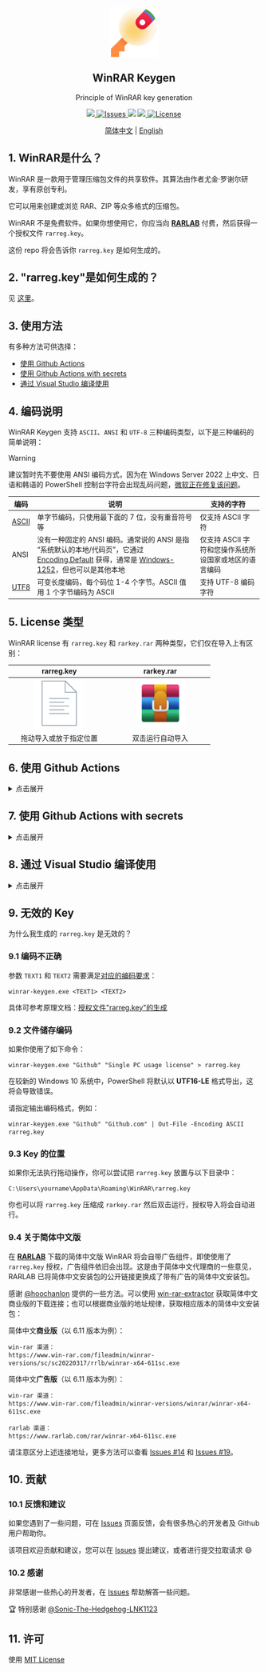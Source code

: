 <p align="center">
 <img width="100px" src="icon.png" align="center" alt="WinRAR Keygen" />
 <h2 align="center">WinRAR Keygen</h2>
 <p align="center">Principle of WinRAR key generation</p>
</p>
<p align="center">
  <a href="https://github.com/bitcookies/winrar-keygen/releases">
  	<img src="https://img.shields.io/github/v/release/bitcookies/winrar-keygen?label=version" />
  </a>
  <a href="https://github.com/bitcookies/winrar-keygen/issues">
  	<img alt="Issues" src="https://img.shields.io/github/issues/bitcookies/winrar-keygen?color=F48D73" />
  </a>
  <img src="https://img.shields.io/badge/Visual%20Studio-2022-5D4298" />
  <a href="https://github.com/bitcookies/winrar-keygen/actions">
      <img src="https://github.com/bitcookies/winrar-keygen/actions/workflows/keygen.yml/badge.svg" />
  </a>
  <a href="https://github.com/bitcookies/winrar-keygen/blob/master/LICENSE">
  	<img alt="License" src="https://img.shields.io/github/license/bitcookies/winrar-keygen.svg" />
  </a>
</p>
<p align="center">
  <a href="README.zh-CN.md">简体中文</a> | <a href="README.md">English</a>
</p>


## 1. WinRAR是什么？

WinRAR 是一款用于管理压缩包文件的共享软件。其算法由作者尤金·罗谢尔研发，享有原创专利。

它可以用来创建或浏览 RAR、ZIP 等众多格式的压缩包。

WinRAR 不是免费软件。如果你想使用它，你应当向 [__RARLAB__](https://www.rarlab.com/) 付费，然后获得一个授权文件 `rarreg.key`。

这份 repo 将会告诉你 `rarreg.key` 是如何生成的。

## 2. "rarreg.key"是如何生成的？

见 [这里](README.HOW_DOES_IT_WORK.zh-CN.md)。

## 3. 使用方法

有多种方法可供选择：

+ [使用 Github Actions](#6-使用-Github-Actions)
+ [使用 Github Actions with secrets](#7-使用-Github-Actions-with-secrets)
+ [通过 Visual Studio 编译使用](#8-通过-Visual-Studio-编译使用)

## 4. 编码说明

WinRAR Keygen 支持 `ASCII`、`ANSI` 和 `UTF-8` 三种编码类型，以下是三种编码的简单说明：

> [!WARNING]
> 建议暂时先不要使用 ANSI 编码方式，因为在 Windows Server 2022 上中文、日语和韩语的 PowerShell 控制台字符会出现乱码问题，[微软正在修复该问题](https://learn.microsoft.com/en-us/troubleshoot/windows-server/system-management-components/powershell-shell-characters-garbled-for-cjk-languages)。

| 编码                                         | 说明                                                         | 支持的字符                                            |
| -------------------------------------------- | ------------------------------------------------------------ | ----------------------------------------------------- |
| [ASCII](https://en.wikipedia.org/wiki/ASCII) | 单字节编码，只使用最下面的 7 位，没有重音符号等              | 仅支持 ASCII 字符                                     |
| ANSI                                         | 没有一种固定的 ANSI 编码。通常说的 ANSI 是指 “系统默认的本地/代码页”，它通过 [Encoding.Default](http://msdn.microsoft.com/en-us/library/system.text.encoding.default.aspx) 获得，通常是 [Windows-1252](http://en.wikipedia.org/wiki/Windows-1252)，但也可以是其他本地 | 仅支持 ASCII 字符和您操作系统所设国家或地区的语言编码 |
| [UTF8](https://en.wikipedia.org/wiki/UTF-8)  | 可变长度编码，每个码位 1-4 个字节。ASCII 值用 1 个字节编码为 ASCII | 支持 UTF-8 编码字符                                   |

## 5. License 类型

WinRAR license 有 `rarreg.key` 和 `rarkey.rar` 两种类型，它们仅在导入上有区别：

| <img width="60px">rarreg.key<img width="60px"> |  <img width="60px">rarkey.rar<img width="60px">  |
| :--------------------------------------------: | :----------------------------------------------: |
| <img width="100px" src="assets/file-icon.svg"> | <img width="100px" src="assets/winrar-icon.svg"> |
|             拖动导入或放于指定位置             |                 双击运行自动导入                 |

## 6. 使用 Github Actions

<details>
<summary>点击展开</summary>

新的 workflow 能很方便的帮助你生成 license，你只需跟随以下步骤即可：

> 你的 Username 和 License Name 会出现在 Actions 日志中，如果你不想泄露这些信息，请参考 [7. 使用 Github Actions with secrets](#7-使用-Github-Actions-with-secrets)。

### 6.1 Fork

点击该项目右上角的 **Fork** 按钮，fork 一份代码到你的 Github：

![Fork](assets/fork-light.png#gh-light-mode-only)

![Fork](assets/fork-dark.png#gh-dark-mode-only)

### 6.2 允许 Fork 仓库运行 Workflows

返回到你刚刚 fork 完成的 repo，然后点击 **Actions** 去允许 workflows 在你的 fork repo 中运行：

![Workflow](assets/enable-workflows-light.png#gh-light-mode-only)

![Workflow](assets/enable-workflows-dark.png#gh-dark-mode-only)

### 6.3 运行 workflow

允许 workflow 后，选择 **WinRAR Keygen > Run workflow** 并填入信息就可以开始生成了：

> License 编码的区别请参考 [4. 编码说明](#4-编码说明)。

![Secrets](assets/run-ketgen-light.png#gh-light-mode-only)

![Secrets](assets/run-ketgen-dark.png#gh-dark-mode-only)

运行成功之后，打开对应的任务，选择 **rarreg_file** 下载：

> 文件保留 90 天，超出时间后会自动销毁。

![Download](assets/file-download-light.png#gh-light-mode-only)

![Download](assets/file-download-dark.png#gh-dark-mode-only)

将 `rarreg_file.zip` 解压缩后会得到 `rarreg.key`，然后拖动导入 WinRAR 即可。你也可以将 `rarreg.key` 压缩成 `rarkey.rar`，然后双击运行，授权导入将会自动进行。

如果你得到的是 key 是无效的，请查看 [解决方法](#9-无效的-Key)。

</details>

## 7. 使用 Github Actions with secrets

<details>
<summary>点击展开</summary>

使用 [Secrets](https://docs.github.com/en/actions/security-guides/encrypted-secrets) 可以帮助你隐藏 license 信息。

### 7.1 Fork

点击该项目右上角的 **Fork** 按钮，fork 一份代码到你的 Github：

![Fork](assets/fork-light.png#gh-light-mode-only)

![Fork](assets/fork-dark.png#gh-dark-mode-only)

### 7.2 允许 Fork 仓库运行 Workflows

返回到你刚刚 fork 完成的 repo，然后点击 **Actions** 去允许 workflows 在你的 fork repo 中运行：

![Workflow](assets/enable-workflows-light.png#gh-light-mode-only)

![Workflow](assets/enable-workflows-dark.png#gh-dark-mode-only)

### 7.3 创建 Secrets

允许 workflows 后，进入 **Settings > Secrets and variables > Actions > New repository secret** 来创建 Secrets：

![Secrets](assets/secrets-light.png#gh-light-mode-only)

![Secrets](assets/secrets-dark.png#gh-dark-mode-only)

创建三个 Secrets，名称为 `TEXT1` 、 `TEXT2` 和 `PWD`，并填入相关值：

> 填入的值应与你选择的编码类型保持一致。

| Secrets Name | Explanation |
| ------------ | ----------- |
| TEXT1        | 用户名      |
| TEXT2        | 许可名      |
| PWD          | 压缩包密码  |

![Add Secrets](assets/secrets-add-light.png#gh-light-mode-only)

![Add Secrets](assets/secrets-add-dark.png#gh-dark-mode-only)

创建完成后，你将会看到：

![Secrets Repo](assets/secrets-repo-light.png#gh-light-mode-only)

![Secrets Repo](assets/secrets-repo-dark.png#gh-dark-mode-only)

### 7.4 运行 workflow

进入 **Actions** 选择 **WinRAR Keygen with secrets  >  Run workflow** 并填入信息：

> License 编码的区别请参考 [4. 编码说明](#4-编码说明)。

![Run](assets/run-workflow-light.png#gh-light-mode-only)

![Run](assets/run-workflow-dark.png#gh-dark-mode-only)

运行成功之后，打开对应的任务，选择 **rarreg_file** 下载：

> 文件仅保留 **1 天**，请及时下载。

![Download](assets/file-download-light.png#gh-light-mode-only)

![Download](assets/file-download-dark.png#gh-dark-mode-only)

将 `rarreg_file.zip` 解压缩后会得到 `rarreg.7z`，使用你设置的密码进行解压缩获得 `rarreg.key`，然后拖动导入 WinRAR 即可。你也可以将 `rarreg.key` 压缩成 `rarkey.rar`，然后双击运行，授权导入将会自动进行。

如果你得到的是 key 是无效的，请查看 [解决方法](#9-无效的-Key)。

</details>

## 8. 通过 Visual Studio 编译使用

<details>
<summary>点击展开</summary>

我建议通过 Github Actions 的方法来使用，但是你仍然可以选择自行编译。

如果你不想自行编译，也可以到 [Release](https://github.com/bitcookies/winrar-keygen/releases/) 页面获取对应版本的 `winrar-keygen.exe`。

### 8.1 前提条件

1. 请确保你有 **Visual Studio 2022**，因为这是一个 VS2022 项目。如果你仍在使用 Visual Studio 2019，可以在 [vs2019](https://github.com/bitcookies/winrar-keygen/tree/vs2019) 分支中找到适合 VS2019 的项目，但是此分支将不再维护。

2. 请确保你安装了 `vcpkg` 以及下面几个库：

   - `mpir:x86-windows-static`

   * `mpir:x64-windows-static`

   你可以通过下的命令来安装：

   ```shell
   $ vcpkg install mpir:x86-windows-static
   $ vcpkg install mpir:x64-windows-static
   ```

3. 你的 `vcpkg` 与 __Visual Studio__ 整合了，即你曾成功运行了下面这条命令：

   ```shell
   $ vcpkg integrate install
   ```

### 8.2 编译

1. 在 __Visual Studio__ 中打开这个项目；
2. 选择 `Release` 配置；
3. 选择 __生成 > 生成解决方案__。

你将在 `bin/` 目录下看到生成的文件。

### 8.3 如何使用？

直接在终端执行以下代码，配置两个参数即可生成 `rarreg.key`。

这里以 `Github` 和 `Single PC usage license` 用 ASCII 编码为例：

```shell
Usage:
        winrar-keygen.exe <Username> <License Name>

Example:

        winrar-keygen.exe "Github" "Single PC usage license"

  or:
        winrar-keygen.exe "Github" "Github.com" | Out-File -Encoding ASCII rarreg.key
```

![Terminal](assets/terminal.png)

现在你可以看到新生成的文件：

```shell
RAR registration data
Github
Single PC usage license
UID=3a3d02329a32b63da7d8
6412212250a7d8753c5e7037d83011171578c57042fa30c506caae
9954e4853d415ec594e46017cb3db740bc4b32e47aea25db62f350
9f22065a27da4f8216d2938e1050b6e3347501a3767d1fdd7ee130
dd4ab952600ba16a99236d910bfa995d5f60651ec451f462511507
95b3722d059f2d5303a231e396cf21f17098edeec0b6e3347501a3
767d1fdd7ee45388769767642338ee8a63178f3458b71de5609b18
5eede7ed46566b10bf033daa6384062b259194b1acbd0378116064
```

将生成的信息以 **ANSI 编码** 的文本格式保存为 `rarreg.key`。

### 8.4 多语言的支持

使用 ANSI 编码时，你只能使用你操作系统所在国家或地区的字符。ANSI 编码从 Powershell 7.4 以后开始支持，你还需要[升级你的 Powershell](https://learn.microsoft.com/en-us/powershell/scripting/install/installing-powershell-on-windows?view=powershell-7.4)。

用 ANSI 编码生成多语言的 license：

```shell
winrar-keygen.exe "简体中文" "license" | Out-File -Encoding ansi rarreg.key

winrar-keygen.exe "繁體中文" "license" | Out-File -Encoding ansi rarreg.key

winrar-keygen.exe "Deutsch" "license" | Out-File -Encoding ansi rarreg.key

winrar-keygen.exe "Français" "license" | Out-File -Encoding ansi rarreg.key

winrar-keygen.exe "日本語" "license" | Out-File -Encoding ansi rarreg.key

winrar-keygen.exe "한국어" "license" | Out-File -Encoding ansi rarreg.key
```

使用 UTF-8 编码生成多语言的 license 时，你可能需要在 “控制面板 > 时钟和区域 > 区域 > 管理 > 更改系统区域设置 ” 中勾选使用 “Beta版:使用Unicode UTF-8提供全球语言支持” 才能正确的处理数据。但是不建议你这么操作，这可能会导致很多软件无法正常运行，建议[使用 Github Actions](#6-使用-Github-Actions)。

用 UTF-8 编码生成多语言的 license：

> `utf8:` 是为了保证在不同语言的 WinRAR 中做到不变的字符表示。

```shell
winrar-keygen.exe "utf8:简体中文" "license" | Out-File -Encoding utf8 rarreg.key

winrar-keygen.exe "utf8:繁體中文" "license" | Out-File -Encoding utf8 rarreg.key

winrar-keygen.exe "utf8:Deutsch" "license" | Out-File -Encoding utf8 rarreg.key

winrar-keygen.exe "utf8:Français" "license" | Out-File -Encoding utf8 rarreg.key

winrar-keygen.exe "utf8:日本語" "license" | Out-File -Encoding utf8 rarreg.key

winrar-keygen.exe "utf8:한국어" "license" | Out-File -Encoding utf8 rarreg.key
```

</details>

## 9. 无效的 Key

为什么我生成的 `rarreg.key` 是无效的？

### 9.1 编码不正确

参数 `TEXT1` 和 `TEXT2` 需要满足[对应的编码要求](#4-编码说明)：

```console
winrar-keygen.exe <TEXT1> <TEXT2>
```

具体可参考原理文档：[授权文件"rarreg.key"的生成](https://github.com/bitcookies/winrar-keygen/blob/master/README.HOW_DOES_IT_WORK.zh-CN.md#7-%E6%8E%88%E6%9D%83%E6%96%87%E4%BB%B6rarregkey%E7%9A%84%E7%94%9F%E6%88%90)

### 9.2 文件储存编码

如果你使用了如下命令：

```shell
winrar-keygen.exe "Github" "Single PC usage license" > rarreg.key
```

在较新的 Windows 10 系统中，PowerShell 将默认以 **UTF16-LE** 格式导出，这将会导致错误。

请指定输出编码格式，例如：

```shell
winrar-keygen.exe "Github" "Github.com" | Out-File -Encoding ASCII rarreg.key
```

### 9.3 Key 的位置

如果你无法执行拖动操作，你可以尝试把 `rarreg.key` 放置与以下目录中：

```shell
C:\Users\yourname\AppData\Roaming\WinRAR\rarreg.key
```

你也可以将 `rarreg.key` 压缩成 `rarkey.rar` 然后双击运行，授权导入将会自动进行。

### 9.4 关于简体中文版

在 [__RARLAB__](https://www.rarlab.com/) 下载的简体中文版 WinRAR 将会自带广告组件，即使使用了 `rarreg.key` 授权，广告组件依旧会出现。这是由于简体中文代理商的一些意见，RARLAB 已将简体中文安装包的公开链接更换成了带有广告的简体中文安装包。

感谢 [@hoochanlon](https://github.com/hoochanlon) 提供的一些方法。可以使用 [win-rar-extractor](https://github.com/lvtx/WinRAR-Extractor) 获取简体中文商业版的下载连接；也可以根据商业版的地址规律，获取相应版本的简体中文安装包：

简体中文**商业版**（以 6.11 版本为例）：

```
win-rar 渠道：
https://www.win-rar.com/fileadmin/winrar-versions/sc/sc20220317/rrlb/winrar-x64-611sc.exe
```

简体中文**广告版**（以 6.11 版本为例）：

```
win-rar 渠道：
https://www.win-rar.com/fileadmin/winrar-versions/winrar/winrar-x64-611sc.exe

rarlab 渠道：
https://www.rarlab.com/rar/winrar-x64-611sc.exe
```

请注意区分上述连接地址，更多方法可以查看 [Issues #14](https://github.com/bitcookies/winrar-keygen/issues/14) 和 [Issues #19](https://github.com/bitcookies/winrar-keygen/issues/19)。

## 10. 贡献

### 10.1 反馈和建议

如果您遇到了一些问题，可在 [Issues](https://github.com/bitcookies/winrar-keygen/issues) 页面反馈，会有很多热心的开发者及 Github 用户帮助你。

该项目欢迎贡献和建议，您可以在 [Issues](https://github.com/bitcookies/winrar-keygen/issues) 提出建议，或者进行提交拉取请求 😄

### 10.2 感谢

非常感谢一些热心的开发者，在 [Issues](https://github.com/bitcookies/winrar-keygen/issues) 帮助解答一些问题。

🏆 特别感谢 [@Sonic-The-Hedgehog-LNK1123](https://github.com/Sonic-The-Hedgehog-LNK1123)

## 11. 许可

使用 [MIT License](https://github.com/bitcookies/winrar-keygen/blob/master/LICENSE)
